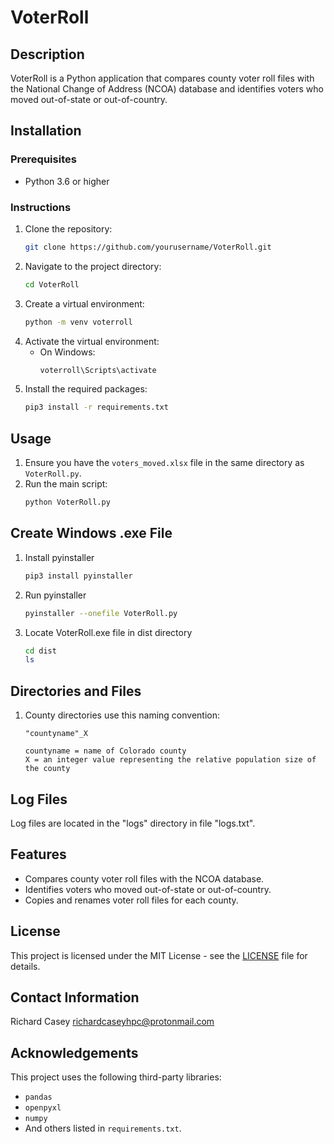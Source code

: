 # VoterRoll

## Description
VoterRoll is a Python application that compares county voter roll files with the National Change of Address (NCOA) database and identifies voters who moved out-of-state or out-of-country.

## Installation

### Prerequisites
- Python 3.6 or higher

### Instructions
1. Clone the repository:
    ```sh
    git clone https://github.com/yourusername/VoterRoll.git
    ```
2. Navigate to the project directory:
    ```sh
    cd VoterRoll
    ```
3. Create a virtual environment:
    ```sh
    python -m venv voterroll
    ```
4. Activate the virtual environment:
    - On Windows:
        ```sh
        voterroll\Scripts\activate
        ```
5. Install the required packages:
    ```sh
    pip3 install -r requirements.txt
    ```

## Usage
1. Ensure you have the `voters_moved.xlsx` file in the same directory as `VoterRoll.py`.
2. Run the main script:
    ```sh
    python VoterRoll.py
    ```

## Create Windows .exe File
1. Install pyinstaller
    ```sh
    pip3 install pyinstaller
    ```

2. Run pyinstaller
    ```sh
    pyinstaller --onefile VoterRoll.py
    ```

3. Locate VoterRoll.exe file in dist directory
     ```sh
    cd dist
    ls
    ```

## Directories and Files
1. County directories use this naming convention:
    ```
    "countyname"_X

    countyname = name of Colorado county
    X = an integer value representing the relative population size of the county
    ```

## Log Files
Log files are located in the "logs" directory in file "logs.txt".  

## Features
- Compares county voter roll files with the NCOA database.
- Identifies voters who moved out-of-state or out-of-country.
- Copies and renames voter roll files for each county.

## License
This project is licensed under the MIT License - see the [LICENSE](LICENSE) file for details.

## Contact Information
Richard Casey
richardcaseyhpc@protonmail.com

## Acknowledgements
This project uses the following third-party libraries:
- `pandas`
- `openpyxl`
- `numpy`
- And others listed in `requirements.txt`.
